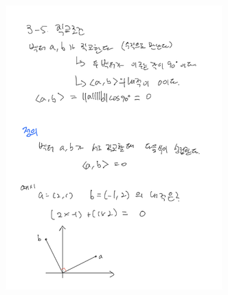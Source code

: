 <p align="center">
  <img width=700 alt="note" src="https://github.com/jasonheesanglee/theoretical_study/blob/main/Mathematics/data/3-5-Note.png">
</p>
